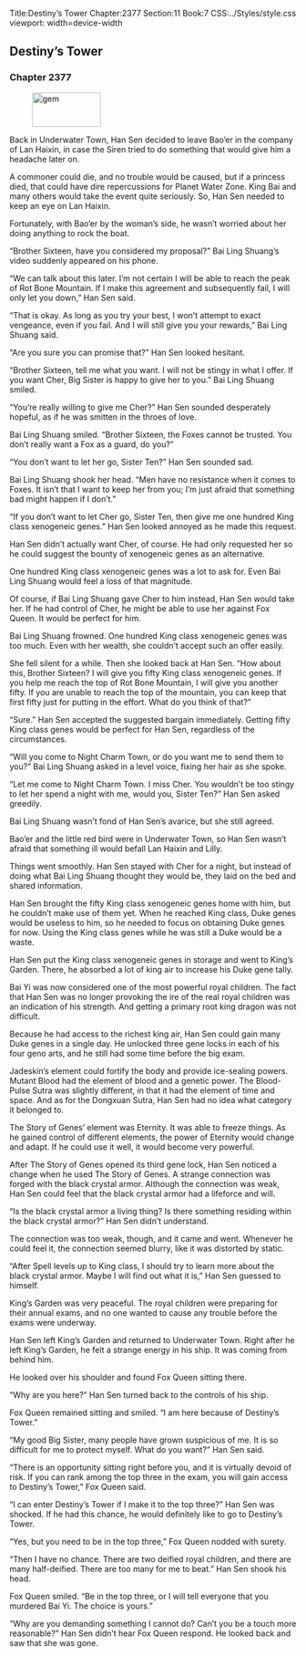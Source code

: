 Title:Destiny’s Tower 
Chapter:2377 
Section:11 
Book:7 
CSS:../Styles/style.css 
viewport: width=device-width
  
## Destiny’s Tower
### Chapter 2377 
<figure>
	<img src="../Images/gem.gif" alt="gem" id="gem" width="120" height="60" />
</figure>
  

  
  Back in Underwater Town, Han Sen decided to leave Bao’er in the company of Lan Haixin, in case the Siren tried to do something that would give him a headache later on.

A commoner could die, and no trouble would be caused, but if a princess died, that could have dire repercussions for Planet Water Zone. King Bai and many others would take the event quite seriously. So, Han Sen needed to keep an eye on Lan Haixin.

Fortunately, with Bao’er by the woman’s side, he wasn’t worried about her doing anything to rock the boat.

“Brother Sixteen, have you considered my proposal?” Bai Ling Shuang’s video suddenly appeared on his phone.

“We can talk about this later. I’m not certain I will be able to reach the peak of Rot Bone Mountain. If I make this agreement and subsequently fail, I will only let you down,” Han Sen said.

“That is okay. As long as you try your best, I won’t attempt to exact vengeance, even if you fail. And I will still give you your rewards,” Bai Ling Shuang said.

“Are you sure you can promise that?” Han Sen looked hesitant.

“Brother Sixteen, tell me what you want. I will not be stingy in what I offer. If you want Cher, Big Sister is happy to give her to you.” Bai Ling Shuang smiled.

“You’re really willing to give me Cher?” Han Sen sounded desperately hopeful, as if he was smitten in the throes of love.

Bai Ling Shuang smiled. “Brother Sixteen, the Foxes cannot be trusted. You don’t really want a Fox as a guard, do you?”

“You don’t want to let her go, Sister Ten?” Han Sen sounded sad.

Bai Ling Shuang shook her head. “Men have no resistance when it comes to Foxes. It isn’t that I want to keep her from you; I’m just afraid that something bad might happen if I don’t.”

“If you don’t want to let Cher go, Sister Ten, then give me one hundred King class xenogeneic genes.” Han Sen looked annoyed as he made this request.

Han Sen didn’t actually want Cher, of course. He had only requested her so he could suggest the bounty of xenogeneic genes as an alternative.

One hundred King class xenogeneic genes was a lot to ask for. Even Bai Ling Shuang would feel a loss of that magnitude.

Of course, if Bai Ling Shuang gave Cher to him instead, Han Sen would take her. If he had control of Cher, he might be able to use her against Fox Queen. It would be perfect for him.

Bai Ling Shuang frowned. One hundred King class xenogeneic genes was too much. Even with her wealth, she couldn’t accept such an offer easily.

She fell silent for a while. Then she looked back at Han Sen. “How about this, Brother Sixteen? I will give you fifty King class xenogeneic genes. If you help me reach the top of Rot Bone Mountain, I will give you another fifty. If you are unable to reach the top of the mountain, you can keep that first fifty just for putting in the effort. What do you think of that?”

“Sure.” Han Sen accepted the suggested bargain immediately. Getting fifty King class genes would be perfect for Han Sen, regardless of the circumstances.

“Will you come to Night Charm Town, or do you want me to send them to you?” Bai Ling Shuang asked in a level voice, fixing her hair as she spoke.

“Let me come to Night Charm Town. I miss Cher. You wouldn’t be too stingy to let her spend a night with me, would you, Sister Ten?” Han Sen asked greedily.

Bai Ling Shuang wasn’t fond of Han Sen’s avarice, but she still agreed.

Bao’er and the little red bird were in Underwater Town, so Han Sen wasn’t afraid that something ill would befall Lan Haixin and Lilly.

Things went smoothly. Han Sen stayed with Cher for a night, but instead of doing what Bai Ling Shuang thought they would be, they laid on the bed and shared information.

Han Sen brought the fifty King class xenogeneic genes home with him, but he couldn’t make use of them yet. When he reached King class, Duke genes would be useless to him, so he needed to focus on obtaining Duke genes for now. Using the King class genes while he was still a Duke would be a waste.

Han Sen put the King class xenogeneic genes in storage and went to King’s Garden. There, he absorbed a lot of king air to increase his Duke gene tally.

Bai Yi was now considered one of the most powerful royal children. The fact that Han Sen was no longer provoking the ire of the real royal children was an indication of his strength. And getting a primary root king dragon was not difficult.

Because he had access to the richest king air, Han Sen could gain many Duke genes in a single day. He unlocked three gene locks in each of his four geno arts, and he still had some time before the big exam.

Jadeskin’s element could fortify the body and provide ice-sealing powers. Mutant Blood had the element of blood and a genetic power. The Blood-Pulse Sutra was slightly different, in that it had the element of time and space. And as for the Dongxuan Sutra, Han Sen had no idea what category it belonged to.

The Story of Genes’ element was Eternity. It was able to freeze things. As he gained control of different elements, the power of Eternity would change and adapt. If he could use it well, it would become very powerful.

After The Story of Genes opened its third gene lock, Han Sen noticed a change when he used The Story of Genes. A strange connection was forged with the black crystal armor. Although the connection was weak, Han Sen could feel that the black crystal armor had a lifeforce and will.

“Is the black crystal armor a living thing? Is there something residing within the black crystal armor?” Han Sen didn’t understand.

The connection was too weak, though, and it came and went. Whenever he could feel it, the connection seemed blurry, like it was distorted by static.

“After Spell levels up to King class, I should try to learn more about the black crystal armor. Maybe I will find out what it is,” Han Sen guessed to himself.

King’s Garden was very peaceful. The royal children were preparing for their annual exams, and no one wanted to cause any trouble before the exams were underway.

Han Sen left King’s Garden and returned to Underwater Town. Right after he left King’s Garden, he felt a strange energy in his ship. It was coming from behind him.

He looked over his shoulder and found Fox Queen sitting there.

“Why are you here?” Han Sen turned back to the controls of his ship.

Fox Queen remained sitting and smiled. “I am here because of Destiny’s Tower.”

“My good Big Sister, many people have grown suspicious of me. It is so difficult for me to protect myself. What do you want?” Han Sen said.

“There is an opportunity sitting right before you, and it is virtually devoid of risk. If you can rank among the top three in the exam, you will gain access to Destiny’s Tower,” Fox Queen said.

“I can enter Destiny’s Tower if I make it to the top three?” Han Sen was shocked. If he had this chance, he would definitely like to go to Destiny’s Tower.

“Yes, but you need to be in the top three,” Fox Queen nodded with surety.

“Then I have no chance. There are two deified royal children, and there are many half-deified. There are too many for me to beat.” Han Sen shook his head.

Fox Queen smiled. “Be in the top three, or I will tell everyone that you murdered Bai Yi. The choice is yours.”

“Why are you demanding something I cannot do? Can’t you be a touch more reasonable?” Han Sen didn’t hear Fox Queen respond. He looked back and saw that she was gone.
